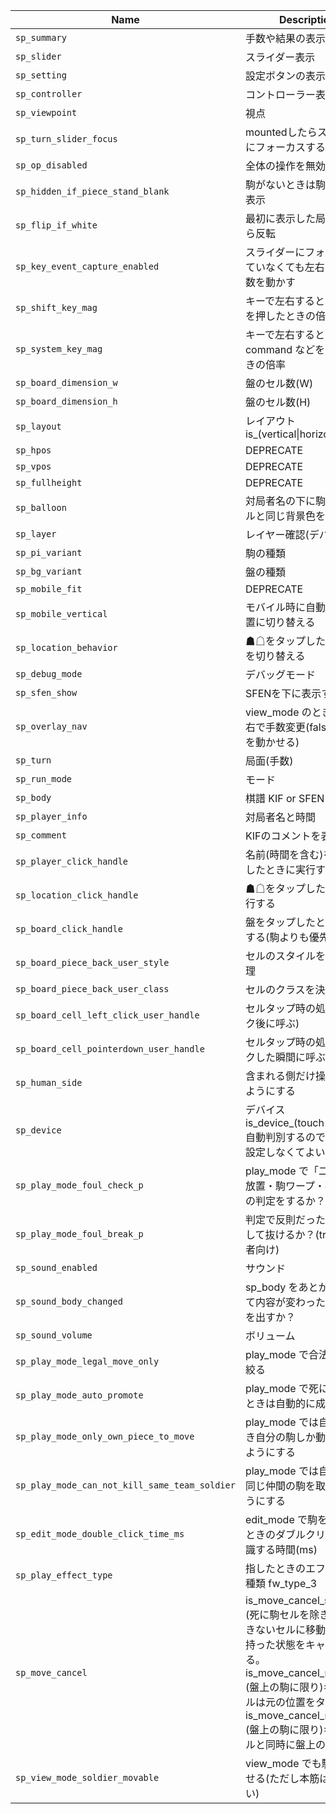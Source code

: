 | Name                                          | Description                                                                                                                                                                                                                                        | Default                   |
|-----------------------------------------------|----------------------------------------------------------------------------------------------------------------------------------------------------------------------------------------------------------------------------------------------------|---------------------------|
| `sp_summary`                                  | 手数や結果の表示                                                                                                                                                                                                                                   | "is_summary_on"           |
| `sp_slider`                                   | スライダー表示                                                                                                                                                                                                                                     | "is_slider_off"           |
| `sp_setting`                                  | 設定ボタンの表示                                                                                                                                                                                                                                   | "is_setting_off"          |
| `sp_controller`                               | コントローラー表示                                                                                                                                                                                                                                 | "is_controller_off"       |
| `sp_viewpoint`                                | 視点                                                                                                                                                                                                                                               | "black"                   |
| `sp_turn_slider_focus`                        | mountedしたらスライダーにフォーカスする？                                                                                                                                                                                                          | "is_turn_slider_focus_on" |
| `sp_op_disabled`                              | 全体の操作を無効化                                                                                                                                                                                                                                 | false                     |
| `sp_hidden_if_piece_stand_blank`              | 駒がないときは駒台側を非表示                                                                                                                                                                                                                       | false                     |
| `sp_flip_if_white`                            | 最初に表示した局面が△なら反転                                                                                                                                                                                                                     | false                     |
| `sp_key_event_capture_enabled`                | スライダーにフォーカスしていなくても左右キーで手数を動かす                                                                                                                                                                                         | false                     |
| `sp_shift_key_mag`                            | キーで左右するとき shift を押したときの倍率                                                                                                                                                                                                        |                        10 |
| `sp_system_key_mag`                           | キーで左右するとき command などを押したときの倍率                                                                                                                                                                                                  |                        50 |
| `sp_board_dimension_w`                        | 盤のセル数(W)                                                                                                                                                                                                                                      |                         9 |
| `sp_board_dimension_h`                        | 盤のセル数(H)                                                                                                                                                                                                                                      |                         9 |
| `sp_layout`                                   | レイアウト is_(vertical\|horizontal)                                                                                                                                                                                                               | "is_vertical"             |
| `sp_hpos`                                     | DEPRECATE                                                                                                                                                                                                                                          | "is_hcentered"            |
| `sp_vpos`                                     | DEPRECATE                                                                                                                                                                                                                                          | "is_vcentered"            |
| `sp_fullheight`                               | DEPRECATE                                                                                                                                                                                                                                          | "is_fullheight_off"       |
| `sp_balloon`                                  | 対局者名の下に駒数スタイルと同じ背景色を置く                                                                                                                                                                                                       | "is_balloon_on"           |
| `sp_layer`                                    | レイヤー確認(デバッグ用)                                                                                                                                                                                                                           | "is_layer_off"            |
| `sp_pi_variant`                               | 駒の種類                                                                                                                                                                                                                                           | "is_pi_variant_a"         |
| `sp_bg_variant`                               | 盤の種類                                                                                                                                                                                                                                           | "is_bg_variant_none"      |
| `sp_mobile_fit`                               | DEPRECATE                                                                                                                                                                                                                                          | "is_mobile_fit_on"        |
| `sp_mobile_vertical`                          | モバイル時に自動的に縦配置に切り替える                                                                                                                                                                                                             | "is_mobile_vertical_on"   |
| `sp_location_behavior`                        | ☗☖をタップしたとき視点を切り替える                                                                                                                                                                                                               | "is_location_flip_on"     |
| `sp_debug_mode`                               | デバッグモード                                                                                                                                                                                                                                     | "is_debug_mode_off"       |
| `sp_sfen_show`                                | SFENを下に表示する                                                                                                                                                                                                                                 | "is_sfen_show_off"        |
| `sp_overlay_nav`                              | view_mode のとき盤の左右で手数変更(falseなら駒を動かせる)                                                                                                                                                                                          | "is_overlay_nav_off"      |
| `sp_turn`                                     | 局面(手数)                                                                                                                                                                                                                                         |                        -1 |
| `sp_run_mode`                                 | モード                                                                                                                                                                                                                                             | "view_mode"               |
| `sp_body`                                     | 棋譜 KIF or SFEN                                                                                                                                                                                                                                   | null                      |
| `sp_player_info`                              | 対局者名と時間                                                                                                                                                                                                                                     | null                      |
| `sp_comment`                                  | KIFのコメントを表示する                                                                                                                                                                                                                            | "is_comment_on"           |
| `sp_player_click_handle`                      | 名前(時間を含む)をタップしたときに実行する                                                                                                                                                                                                         | null                      |
| `sp_location_click_handle`                    | ☗☖をタップしたときに実行する                                                                                                                                                                                                                     | null                      |
| `sp_board_click_handle`                       | 盤をタップしたときに実行する(駒よりも優先)                                                                                                                                                                                                         | null                      |
| `sp_board_piece_back_user_style`              | セルのスタイルを決める処理                                                                                                                                                                                                                         | null                      |
| `sp_board_piece_back_user_class`              | セルのクラスを決める処理                                                                                                                                                                                                                           | null                      |
| `sp_board_cell_left_click_user_handle`        | セルタップ時の処理(クリック後に呼ぶ)                                                                                                                                                                                                               | null                      |
| `sp_board_cell_pointerdown_user_handle`       | セルタップ時の処理(クリックした瞬間に呼ぶ)                                                                                                                                                                                                         | null                      |
| `sp_human_side`                               | 含まれる側だけ操作できるようにする                                                                                                                                                                                                                 | "both"                    |
| `sp_device`                                   | デバイス is_device_(touch\|desktop) 自動判別するので明示的に設定しなくてよい                                                                                                                                                                       | null                      |
| `sp_play_mode_foul_check_p`                   | play_mode で「二歩・王手放置・駒ワープ・死に駒」の判定をするか？                                                                                                                                                                                   | true                      |
| `sp_play_mode_foul_break_p`                   | 判定で反則だったら emit して抜けるか？(true: 初心者向け)                                                                                                                                                                                           | false                     |
| `sp_sound_enabled`                            | サウンド                                                                                                                                                                                                                                           | false                     |
| `sp_sound_body_changed`                       | sp_body をあとから変更して内容が変わったときに音を出すか？                                                                                                                                                                                         | true                      |
| `sp_sound_volume`                             | ボリューム                                                                                                                                                                                                                                         |                       0.5 |
| `sp_play_mode_legal_move_only`                | play_mode で合法手のみに絞る                                                                                                                                                                                                                       | true                      |
| `sp_play_mode_auto_promote`                   | play_mode で死に駒になるときは自動的に成る                                                                                                                                                                                                         | true                      |
| `sp_play_mode_only_own_piece_to_move`         | play_mode では自分手番とき自分の駒しか動かせないようにする                                                                                                                                                                                         | true                      |
| `sp_play_mode_can_not_kill_same_team_soldier` | play_mode では自分の駒で同じ仲間の駒を取れないようにする                                                                                                                                                                                           | true                      |
| `sp_edit_mode_double_click_time_ms`           | edit_mode で駒を反転するときのダブルクリックと認識する時間(ms)                                                                                                                                                                                     |                       350 |
| `sp_play_effect_type`                         | 指したときのエフェクトの種類 fw_type_3                                                                                                                                                                                                             | null                      |
| `sp_move_cancel`                              | is_move_cancel_standard: (死に駒セルを除き)移動できないセルに移動したとき持った状態をキャンセルする。is_move_cancel_reality: (盤上の駒に限り)キャンセルは元の位置をタップ。is_move_cancel_rehold: (盤上の駒に限り)キャンセルと同時に盤上の駒を持つ | "is_move_cancel_standard" |
| `sp_view_mode_soldier_movable`                | view_mode でも駒を動かせる(ただし本筋は破壊しない)                                                                                                                                                                                                 | true                      |

